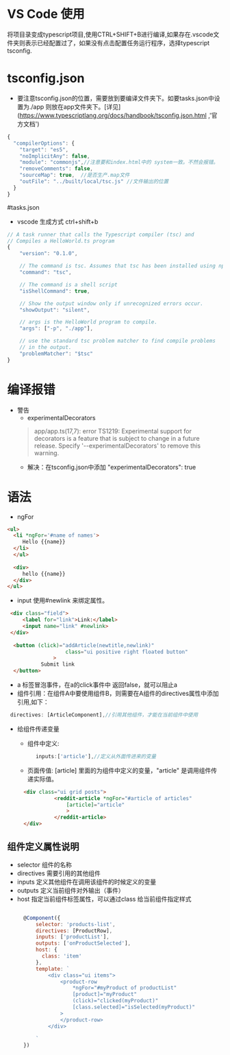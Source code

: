 # VS Code 使用
将项目录变成typescript项目,使用CTRL+SHIFT+B进行编译,如果存在.vscode文件夹则表示已经配置过了，如果没有点击配置任务运行程序，选择typescript tsconfig.
# tsconfig.json 
* 要注意tsconfig.json的位置，需要放到要编译文件夹下。如要tasks.json中设置为./app 则放在app文件夹下。[详见](https://www.typescriptlang.org/docs/handbook/tsconfig.json.html ,'官方文档')
```javascript
{
  "compilerOptions": {
    "target": "es5",
    "noImplicitAny": false,
    "module": "commonjs",//注意要和index.html中的 system一致。不然会报错。
    "removeComments": false,
    "sourceMap": true,  //是否生产.map文件
    "outFile": "../built/local/tsc.js" //文件输出的位置
  }
}
```

#tasks.json
* vscode 生成方式  ctrl+shift+b 

```javascript
// A task runner that calls the Typescript compiler (tsc) and
// Compiles a HelloWorld.ts program
{
	"version": "0.1.0",

	// The command is tsc. Assumes that tsc has been installed using npm install -g typescript
	"command": "tsc",

	// The command is a shell script
	"isShellCommand": true,

	// Show the output window only if unrecognized errors occur.
	"showOutput": "silent",

	// args is the HelloWorld program to compile.
	"args": ["-p", "./app"],

	// use the standard tsc problem matcher to find compile problems
	// in the output.
	"problemMatcher": "$tsc"
}

```

# 编译报错
* 警告
    * experimentalDecorators
    >  app/app.ts(17,7): error TS1219: Experimental support for decorators is a feature that is subject to change in a future release. Specify '--experimentalDecorators' to remove this warning.
    *  解决：在tsconfig.json中添加     "experimentalDecorators": true

# 语法
* ngFor
```html
<ul>
  <li *ngFor='#name of names'>
     Hello {{name}}
  </li>
  </ul>
        
  <div>
     hello {{name}}
  </div>
</ul>
```

* input  使用#newlink 来绑定属性。
 ```html
  <div class="field">
      <label for="link">Link:</label>
      <input name="link" #newlink>
  </div>
  
   <button (click)="addArticle(newtitle,newlink)"
                    class="ui positive right floated button"
                >
            Submit link
   </button>
 ```
* a 标签冒泡事件，在a的click事件中 返回false，就可以阻止a
* 组件引用：在组件A中要使用组件B，则需要在A组件的directives属性中添加引用,如下：
 ```javascript
  directives: [ArticleComponent],//引用其他组件，才能在当前组件中使用
 ```
* 给组件传递变量
    * 组件中定义:
    ```javascript
          inputs:['article'],//定义从外面传进来的变量
    
    ```
    
    * 页面传值: [article] 里面的为组件中定义的变量，"article" 是调用组件传递实际值。
    ```html
      <div class="ui grid posts">
                <reddit-article *ngFor="#article of articles"
                    [article]="article"
                    >
                </reddit-article>
      </div>
    ```
 
 
 
## 组件定义属性说明

* selector 组件的名称
* directives 需要引用的其他组件
* inputs 定义其他组件在调用该组件的时候定义的变量
* outputs 定义当前组件对外输出（事件）
* host 指定当前组件标签属性，可以通过class 给当前组件指定样式
  ```javascript

    @Component({
        selector: 'products-list',
        directives: [ProductRow],
        inputs: ['productList'],
        outputs: ['onProductSelected'],
        host: {
          class: 'item'
        },
        template: `
            <div class="ui items">
                <product-row 
                    *ngFor="#myProduct of productList"
                    [product]="myProduct"
                    (click)="clicked(myProduct)"
                    [class.selected]="isSelected(myProduct)"
                >
                </product-row>
            </div>
        
        `
    })
  ```